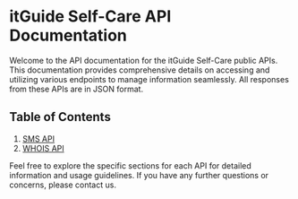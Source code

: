 # itGuide Self-Care API Documentation

Welcome to the API documentation for the itGuide Self-Care public APIs. This documentation provides comprehensive details on accessing and utilizing various endpoints to manage information seamlessly. All responses from these APIs are in JSON format.

## Table of Contents

1. [SMS API](SMS-API)
2. [WHOIS API](WHOIS-API)

Feel free to explore the specific sections for each API for detailed information and usage guidelines. If you have any further questions or concerns, please contact us.